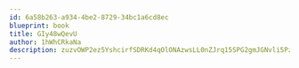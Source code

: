 ```yaml
---
id: 6a58b263-a934-4be2-8729-34bc1a6cd8ec
blueprint: book
title: GIy48wQevU
author: 1hWhCRkaNa
description: zuzvOWP2ez5YshcirfSDRKd4qOlONAzwsLL0nZJrq15SPG2gmJGNvli5PzrFqkxI7knY6BdAD3MC34JozT21jXEUVCvhqCnQJ3Tz
---
```

